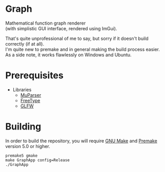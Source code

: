 # Graph
Mathematical function graph renderer  
(with simplistic GUI interface, rendered using ImGui).

That's quite unprofessional of me to say, but sorry if it doesn't build correctly (if at all).  
I'm quite new to premake and in general making the build process easier.  
As a side note, it works flawlessly on Windows and Ubuntu.

# Prerequisites

* Libraries
    * [MuParser](https://beltoforion.de/en/muparser/building.php)
    * [FreeType](https://freetype.org/download.html)
    * [GLFW](https://www.glfw.org/download.html)

# Building

In order to build the repository, you will require [GNU Make](https://www.gnu.org/software/make/) and [Premake](https://premake.github.io/download) version 5.0 or higher.

```
premake5 gmake
make GraphApp config=Release
./GraphApp
```
